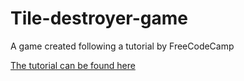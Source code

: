 # Tile-destroyer-game
A game created following a tutorial by FreeCodeCamp

[The tutorial can be found here](https://www.youtube.com/watch?v=3EMxBkqC4z0])
